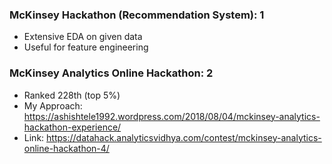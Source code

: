 ### McKinsey Hackathon (Recommendation System): 1

- Extensive EDA on given data
- Useful for feature engineering

### McKinsey Analytics Online Hackathon: 2

- Ranked 228th (top 5%)
- My Approach: https://ashishtele1992.wordpress.com/2018/08/04/mckinsey-analytics-hackathon-experience/
- Link: https://datahack.analyticsvidhya.com/contest/mckinsey-analytics-online-hackathon-4/
